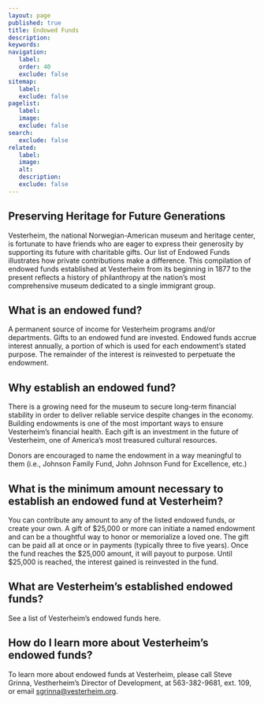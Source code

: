 ```yaml
---
layout: page
published: true
title: Endowed Funds
description:
keywords:
navigation:
   label:
   order: 40
   exclude: false
sitemap:
   label:
   exclude: false
pagelist:
   label:
   image:
   exclude: false  
search:
   exclude: false
related:
   label:
   image:
   alt:
   description:
   exclude: false
---
```

Preserving Heritage for Future Generations
------------------------------------------
Vesterheim, the national Norwegian-American museum and heritage center, is fortunate to have friends who are eager to express their generosity by supporting its future with charitable gifts. Our list of Endowed Funds illustrates how private contributions make a difference. This compilation of endowed funds established at Vesterheim from its beginning in 1877 to the present reflects a history of philanthropy at the nation’s most comprehensive museum dedicated to a single immigrant group.

What is an endowed fund?
------------------------
A permanent source of income for Vesterheim programs and/or departments. Gifts to an endowed fund are invested. Endowed funds accrue interest annually, a portion of which is used for each endowment’s stated purpose. The remainder of the interest is reinvested to perpetuate the endowment.

Why establish an endowed fund?
------------------------------
There is a growing need for the museum to secure long-term financial stability in order to deliver reliable service despite changes in the economy. Building endowments is one of the most important ways to ensure Vesterheim’s financial health. Each gift is an investment in the future of Vesterheim, one of America’s most treasured cultural resources.

Donors are encouraged to name the endowment in a way meaningful to them (i.e., Johnson Family Fund, John Johnson Fund for Excellence, etc.)

What is the minimum amount necessary to establish an endowed fund at Vesterheim?
--------------------------------------------------------------------------------
You can contribute any amount to any of the listed endowed funds, or create your own. A gift of $25,000 or more can initiate a named endowment and can be a thoughtful way to honor or memorialize a loved one.  The gift can be paid all at once or in payments (typically three to five years). Once the fund reaches the $25,000 amount, it will payout to purpose. Until $25,000 is reached, the interest gained is reinvested in the fund.

What are Vesterheim’s established endowed funds?
------------------------------------------------
See a list of Vesterheim’s endowed funds here.

How do I learn more about Vesterheim’s endowed funds?
-----------------------------------------------------
To learn more about endowed funds at Vesterheim, please call Steve Grinna, Vestherheim’s Director of Development, at 563-382-9681, ext. 109, or email [sgrinna@vesterheim.org](mailto:sgrinna@vesterheim.org). 